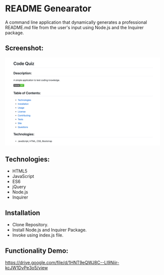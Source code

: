 # README Genearator 
A command line application that dynamically generates a professional README.md file from the user's input using Node.js and the Inquirer package. 

## Screenshot:
![image](https://github.com/bdamota/README-Generator/blob/master/Screen%20Shot%202020-07-19%20at%2012.57.18%20PM.png)

## Technologies:
- HTML5
- JavaScript 
- ES6
- jQuery 
- Node.js
- Inquirer 

## Installation 
- Clone Repository. 
- Install Node.js and Inquirer Package. 
- Invoke using index.js file. 

## Functionality Demo:
https://drive.google.com/file/d/1HNT9eQWJ8C--LI9Niir-kcJW1DvPe3o5/view 

